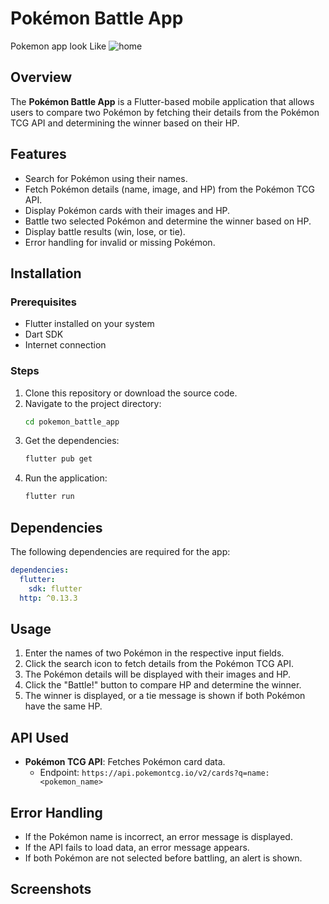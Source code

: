 # Pokémon Battle App
Pokemon app look Like 
![home](./assets/img.png)

## Overview
The **Pokémon Battle App** is a Flutter-based mobile application that allows users to compare two Pokémon by fetching their details from the Pokémon TCG API and determining the winner based on their HP.

## Features
- Search for Pokémon using their names.
- Fetch Pokémon details (name, image, and HP) from the Pokémon TCG API.
- Display Pokémon cards with their images and HP.
- Battle two selected Pokémon and determine the winner based on HP.
- Display battle results (win, lose, or tie).
- Error handling for invalid or missing Pokémon.

## Installation
### Prerequisites
- Flutter installed on your system
- Dart SDK
- Internet connection

### Steps
1. Clone this repository or download the source code.
2. Navigate to the project directory:
   ```sh
   cd pokemon_battle_app
   ```
3. Get the dependencies:
   ```sh
   flutter pub get
   ```
4. Run the application:
   ```sh
   flutter run
   ```

## Dependencies
The following dependencies are required for the app:
```yaml
dependencies:
  flutter:
    sdk: flutter
  http: ^0.13.3
```

## Usage
1. Enter the names of two Pokémon in the respective input fields.
2. Click the search icon to fetch details from the Pokémon TCG API.
3. The Pokémon details will be displayed with their images and HP.
4. Click the "Battle!" button to compare HP and determine the winner.
5. The winner is displayed, or a tie message is shown if both Pokémon have the same HP.

## API Used
- **Pokémon TCG API**: Fetches Pokémon card data.
  - Endpoint: `https://api.pokemontcg.io/v2/cards?q=name:<pokemon_name>`

## Error Handling
- If the Pokémon name is incorrect, an error message is displayed.
- If the API fails to load data, an error message appears.
- If both Pokémon are not selected before battling, an alert is shown.

## Screenshots
 

  


